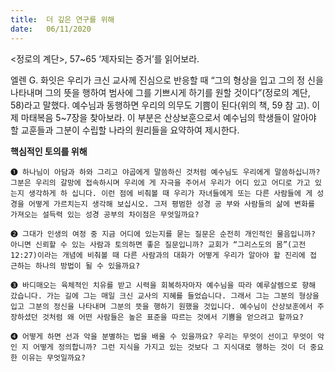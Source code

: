 ```yaml
---
title:  더 깊은 연구를 위해
date:   06/11/2020
---
```


<정로의 계단>, 57~65 ‘제자되는 증거’를 읽어보라.

엘렌 G. 화잇은 우리가 크신 교사께 진심으로 반응할 때 “그의 형상을 입고 그의 정 신을 나타내며 그의 뜻을 행하여 범사에 그를 기쁘시게 하기를 원할 것이다”(정로의 계단, 58)라고 말했다. 예수님과 동행하면 우리의 의무도 기쁨이 된다(위의 책, 59 참 고). 이제 마태복음 5~7장을 찾아보라. 이 부분은 산상보훈으로서 예수님의 학생들이 알아야 할 교훈들과 그분이 수립할 나라의 원리들을 요약하여 제시한다.


**핵심적인 토의를 위해**

`➊ 하나님이 아담과 하와 그리고 야곱에게 말씀하신 것처럼 예수님도 우리에게 말씀하십니까? 그분은 우리의 갈망에 접속하시며 우리에 게 자극을 주어서 우리가 어디 있고 어디로 가고 있는지 생각하게 하 십니다. 이런 점에 비춰볼 때 우리가 자녀들에게 또는 다른 사람들에 게 성경을 어떻게 가르치는지 생각해 보십시오. 그저 평범한 성경 공 부와 사람들의 삶에 변화를 가져오는 설득력 있는 성경 공부의 차이점은 무엇일까요?`

`➋ 그대가 인생의 여정 중 지금 어디에 있는지를 묻는 질문은 순전히 개인적인 물음입니까? 아니면 신뢰할 수 있는 사람과 토의하면 좋은 질문입니까? 교회가 “그리스도의 몸”(고전 12:27)이라는 개념에 비춰볼 때 다른 사람과의 대화가 어떻게 우리가 알아야 할 진리에 접 근하는 하나의 방법이 될 수 있을까요?`

`➌ 바디매오는 육체적인 치유를 받고 시력을 회복하자마자 예수님을 따라 예루살렘으로 향해 갔습니다. 가는 길에 그는 매일 크신 교사의 지혜를 들었습니다. 그래서 그는 그분의 형상을 입고 그분의 정신을 나타내며 그분의 뜻을 행하기 원했을 것입니다. 예수님이 산상보훈에서 주장하셨던 것처럼 왜 어떤 사람들은 높은 표준을 따르는 것에서 기쁨을 얻으려고 할까요?`

`➍ 어떻게 하면 선과 악을 분별하는 법을 배울 수 있을까요? 우리는 무엇이 선이고 무엇이 악인 지 어떻게 정의합니까? 그런 지식을 가지고 있는 것보다 그 지식대로 행하는 것이 더 중요 한 이유는 무엇일까요?`